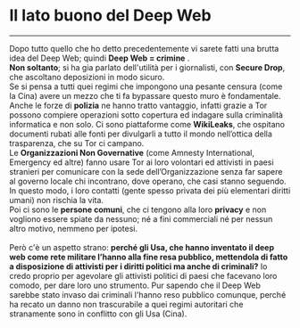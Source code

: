# Il lato buono del Deep Web
---
Dopo tutto quello che ho detto precedentemente vi sarete fatti una brutta idea del Deep Web; quindi **Deep Web = crimine** .<br/>
**Non soltanto**; si ha gia parlato dell'utilità per i giornalisti, con **Secure Drop**, che ascoltano deposizioni in modo sicuro.<br/>
Se si pensa a tutti quei regimi che impongono una pesante censura (come la Cina) avere un mezzo che ti fa bypassare questo muro è fondamentale. Anche le forze di **polizia** ne hanno tratto vantaggio, infatti grazie a Tor possono compiere operazioni sotto copertura ed indagare sulla criminalità informatica e non solo. Ci sono piattaforme come **WikiLeaks**, che ospitano documenti rubati alle fonti per divulgarli a tutto il mondo nell’ottica della trasparenza, che su Tor ci campano.<br/>
Le **Organizzazioni Non Governative** (come Amnesty International, Emergency ed altre) fanno usare Tor ai loro volontari ed attivisti in paesi stranieri per comunicare con la sede dell’Organizzazione senza far sapere al governo locale chi incontrano, dove operano, che casi stanno seguendo. In questo modo, i loro contatti (gente spesso privata dei più elementari diritti umani) non rischia la vita.<br/>
Poi ci sono le **persone comuni**, che ci tengono alla loro **privacy** e non vogliono essere spiate da nessuno; né a fini commerciali né per nessun altro motivo, nemmeno per ipotesi. <br/><br/>
Però c'è un aspetto strano: **perché gli Usa, che hanno inventato il deep web come rete militare l’hanno alla fine resa pubblico, mettendola di fatto a disposizione di attivisti per i diritti politici ma anche di criminali?** Io credo proprio per agevolare gli attivisti politici di paesi che facevano loro comodo, per dare loro uno strumento. Pur sapendo che il Deep Web sarebbe stato invaso dai criminali l'hanno reso pubblico comunque, perché ha recato un danno non trascurabile a quei regimi autoritari che stranamente sono in conflitto con gli Usa (Cina).
